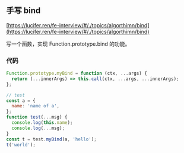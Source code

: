 ## 手写 bind

[https://lucifer.ren/fe-interview/#/./topics/algorthimn/bind](https://lucifer.ren/fe-interview/#/./topics/algorthimn/bind)

写一个函数，实现 Function.prototype.bind 的功能。

### 代码

```javascript
Function.prototype.myBind = function (ctx, ...args) {
  return (...innerArgs) => this.call(ctx, ...args, ...innerArgs);
};

// test
const a = {
  name: 'name of a',
};
function test(...msg) {
  console.log(this.name);
  console.log(...msg);
}
const t = test.myBind(a, 'hello');
t('world');
```
